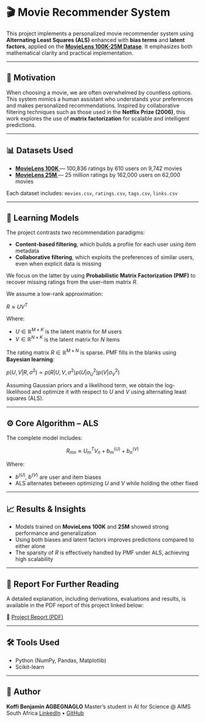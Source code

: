 # 🎬 Movie Recommender System

This project implements a personalized movie recommender system using **Alternating Least Squares (ALS)** enhanced with **bias terms** and **latent factors**, applied on the **[MovieLens 100K-25M Datase](https://grouplens.org/datasets/movielens/)**. It emphasizes both mathematical clarity and practical implementation.

---

## 📌 Motivation

When choosing a movie, we are often overwhelmed by countless options. This system mimics a human assistant who understands your preferences and makes personalized recommendations. Inspired by collaborative filtering techniques such as those used in the **Netflix Prize (2006)**, this work explores the use of **matrix factorization** for scalable and intelligent predictions.

---

## 📊 Datasets Used

* **[MovieLens 100K ](https://grouplens.org/datasets/movielens/)** — 100,836 ratings by 610 users on 9,742 movies
* **[MovieLens 25M ](https://grouplens.org/datasets/movielens/)** — 25 million ratings by 162,000 users on 62,000 movies

Each dataset includes:
`movies.csv`, `ratings.csv`, `tags.csv`, `links.csv`

---

## 🧠 Learning Models

The project contrasts two recommendation paradigms:

* **Content-based filtering**, which builds a profile for each user using item metadata
* **Collaborative filtering**, which exploits the preferences of similar users, even when explicit data is missing

We focus on the latter by using **Probabilistic Matrix Factorization (PMF)** to recover missing ratings from the user–item matrix $R$.

We assume a low-rank approximation:

$R \approx UV^T$

Where:

* $U \in \mathbb{R}^{M \times K}$ is the latent matrix for $M$ users
* $V \in \mathbb{R}^{N \times K}$ is the latent matrix for $N$ items

The rating matrix $R \in \mathbb{R}^{M \times N}$ is sparse. PMF fills in the blanks using **Bayesian learning**:

$p(U, V | R, \sigma^2) \propto p(R | U, V, \sigma^2) p(U | \sigma_U^2) p(V | \sigma_V^2)$

Assuming Gaussian priors and a likelihood term, we obtain the log-likelihood and optimize it with respect to $U$ and $V$ using alternating least squares (ALS).

---

## ⚙️ Core Algorithm – ALS

The complete model includes:

$$
R_{mn} \approx U_m^T V_n + b^{(U)}_m + b^{(V)}_n
$$

Where:

* $b^{(U)}$, $b^{(V)}$ are user and item biases
* ALS alternates between optimizing $U$ and $V$ while holding the other fixed

---

## 📈 Results & Insights

* Models trained on **MovieLens 100K** and **25M** showed strong performance and generalization
* Using both biases and latent factors improves predictions compared to either alone
* The sparsity of $R$ is effectively handled by PMF under ALS, achieving high scalability

---

## 📂 Report For Further Reading

A detailed explanation, including derivations, evaluations and results, is available in the PDF report of this project linked below:

🔗 [Project Report (PDF)](https://drive.google.com/file/d/1bkLjHE7IcfCrQjBmgb9V1KsiC2BMej1L/view?usp=sharing)

---

## 🛠️ Tools Used

* Python (NumPy, Pandas, Matplotlib)
* Scikit-learn

---

## 🤝 Author

**Koffi Benjamin AGBEGNAGLO**
Master’s student in AI for Science @ AIMS South Africa
[LinkedIn](https://www.linkedin.com/in/koffi-benjamin-ai/) • [GitHub](https://github.com/BEN10KOFFI)
